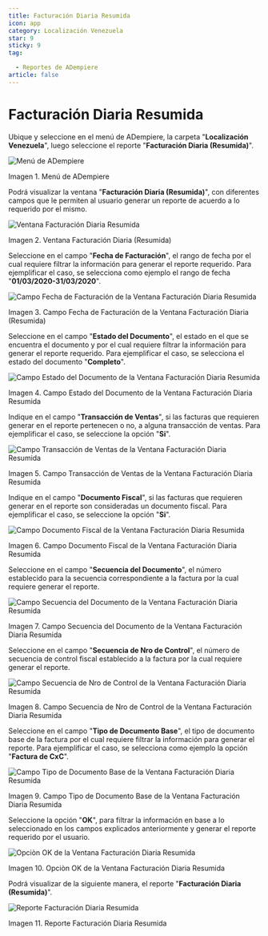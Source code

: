 ```yaml
---
title: Facturación Diaria Resumida
icon: app
category: Localización Venezuela
star: 9
sticky: 9
tag:

  - Reportes de ADempiere
article: false
---
```


**Facturación Diaria Resumida**
===============================

Ubique y seleccione en el menú de ADempiere, la carpeta "**Localización Venezuela**", luego seleccione el reporte "**Facturación Diaria (Resumida)**".

![Menú de ADempiere](/assets/img/report/resources/summary-daily-billing-menu.png)

Imagen 1. Menú de ADempiere

Podrá visualizar la ventana "**Facturación Diaria (Resumida)**", con diferentes campos que le permiten al usuario generar un reporte de acuerdo a lo requerido por el mismo.

![Ventana Facturación Diaria Resumida](/assets/img/report/resources/summary-daily-billing-window.png)

Imagen 2. Ventana Facturación Diaria (Resumida)

Seleccione en el campo "**Fecha de Facturación**", el rango de fecha por el cual requiere filtrar la información para generar el reporte requerido. Para ejemplificar el caso, se selecciona como ejemplo el rango de fecha "**01/03/2020-31/03/2020**".

![Campo Fecha de Facturación de la Ventana Facturación Diaria Resumida](/assets/img/report/resources/billing-date-field-in-the-summarized-daily-billing-window.png)

Imagen 3. Campo Fecha de Facturación de la Ventana Facturación Diaria (Resumida)

Seleccione en el campo "**Estado del Documento**", el estado en el que se encuentra el documento y por el cual requiere filtrar la información para generar el reporte requerido. Para ejemplificar el caso, se selecciona el estado del documento "**Completo**".

![Campo Estado del Documento de la Ventana Facturación Diaria Resumida](/assets/img/report/resources/document-status-field-in-the-summarized-daily-billing-window.png)

Imagen 4. Campo Estado del Documento de la Ventana Facturación Diaria Resumida

Indique en el campo "**Transacción de Ventas**", si las facturas que requieren generar en el reporte pertenecen o no, a alguna transacción de ventas. Para ejemplificar el caso, se seleccione la opción "**Si**".

![Campo Transacción de Ventas de la Ventana Facturación Diaria Resumida](/assets/img/report/resources/sales-transaction-field-of-the-summarized-daily-billing-window.png)

Imagen 5. Campo Transacción de Ventas de la Ventana Facturación Diaria Resumida

Indique en el campo "**Documento Fiscal**", si las facturas que requieren generar en el reporte son consideradas un documento fiscal. Para ejemplificar el caso, se seleccione la opción "**Si**".

![Campo Documento Fiscal de la Ventana Facturación Diaria Resumida](/assets/img/report/resources/tax-document-field-of-the-summarized-daily-billing-window.png)

Imagen 6. Campo Documento Fiscal de la Ventana Facturación Diaria Resumida

Seleccione en el campo "**Secuencia del Documento**", el número establecido para la secuencia correspondiente a la factura por la cual requiere generar el reporte.

![Campo Secuencia del Documento de la Ventana Facturación Diaria Resumida](/assets/img/report/resources/document-sequence-field-of-the-summarized-daily-billing-window.png)

Imagen 7. Campo Secuencia del Documento de la Ventana Facturación Diaria Resumida

Seleccione en el campo "**Secuencia de Nro de Control**", el número de secuencia de control fiscal establecido a la factura por la cual requiere generar el reporte.

![Campo Secuencia de Nro de Control de la Ventana Facturación Diaria Resumida](/assets/img/report/resources/control-number-sequence-field-of-the-summarized-daily-billing-window.png)

Imagen 8. Campo Secuencia de Nro de Control de la Ventana Facturación Diaria Resumida

Seleccione en el campo "**Tipo de Documento Base**", el tipo de documento base de la factura por el cual requiere filtrar la información para generar el reporte. Para ejemplificar el caso, se selecciona como ejemplo la opción "**Factura de CxC**".

![Campo Tipo de Documento Base de la Ventana Facturación Diaria Resumida](/assets/img/report/resources/base-document-type-field-of-the-summarized-daily-billing-window.png)

Imagen 9. Campo Tipo de Documento Base de la Ventana Facturación Diaria Resumida

Seleccione la opción "**OK**", para filtrar la información en base a lo seleccionado en los campos explicados anteriormente y generar el reporte requerido por el usuario.

![Opciòn OK de la Ventana Facturación Diaria Resumida](/assets/img/report/resources/ok-option-in-the-summary-daily-billing-window.png)

Imagen 10. Opciòn OK de la Ventana Facturación Diaria Resumida

Podrá visualizar de la siguiente manera, el reporte "**Facturación Diaria (Resumida)**".

![Reporte Facturación Diaria Resumida](/assets/img/report/resources/summary-daily-billing-report.png)

Imagen 11. Reporte Facturación Diaria Resumida
